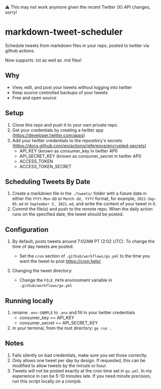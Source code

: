 ⚠️ This may not work anymore given the recent Twitter (X) API changes, sorry! 

# markdown-tweet-scheduler
Schedule tweets from markdown files in your repo, posted to twitter via github actions. 

Now supports .txt as well as .md files!


## Why
- View, edit, and post your tweets without logging into twitter 
- Keep source controlled backups of your tweets
- Free and open source


## Setup 
1. Clone this repo and push it to your own private repo. 
2. Get your credentials by creating a twitter app (https://developer.twitter.com/apps)
3. Add your twitter credentials to the repository's secrets (https://docs.github.com/en/actions/reference/encrypted-secrets)
   - API_KEY (known as consumer_key in twitter API)
   - API_SECRET_KEY (known as consumer_secret in twitter API)
   - ACCESS_TOKEN
   - ACCESS_TOKEN_SECRET


## Scheduling Tweets By Date
1. Create a markdown file in the `./tweets/` folder with a future date in either the `YYYY-Mon-DD` or `Month dd, YYYY` format, for example, `2021-Sep-05.md` or `September 5, 2021.md`, and write the content of your tweet in it.
2. Commit the file(s) and push to the remote repo. When the daily action runs on the specified date, the tweet should be posted.


## Configuration
1. By default, posts tweets around 7:02AM PT (2:02 UTC). To change the time of day tweets are posted:
   - Set the `cron` section of `.github/workflows/go.yml` to the time you want the tweet to post  https://cron.help/

2. Changing the tweet directory:
   - Change the `FILE_PATH` environment variable in `.github/workflows/go.yml`


## Running locally
1. rename `.env-SAMPLE` to `.env` and fill in your twitter credentials
   - consumer_key == API_KEY
   - consumer_secret == API_SECRET_KEY
2. In your terminal, from the root directory: `go run .`


## Notes
1. Fails silently on bad credentials, make sure you set those correctly.
2. Only allows one tweet per day by design. If requested, this can be modified to allow tweets by the minute or hour. 
3. Tweets will not be posted exactly at the cron time set in `go.yml`. In my experience in can be 5-10 minutes late. If you need minute precision, run this script locally on a cronjob.


